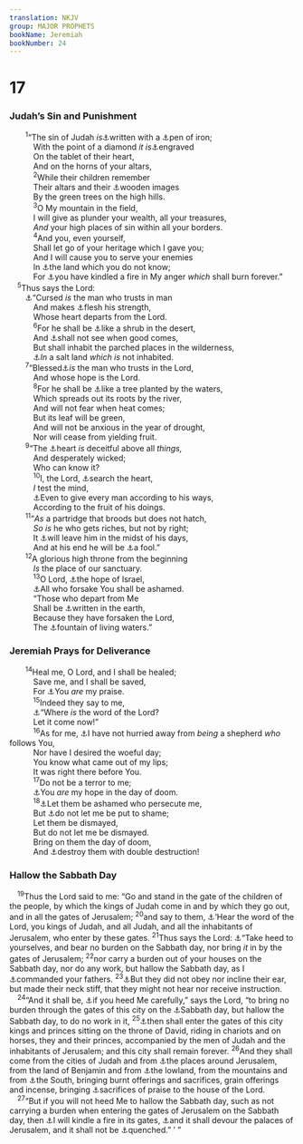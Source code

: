 ```yaml
---
translation: NKJV
group: MAJOR PROPHETS
bookName: Jeremiah 
bookNumber: 24
---
```


<div class="title"><h1>17</h1><h3>Judah’s Sin and Punishment</h3></div>
<span class="verse gie_17_1">  <sup>1</sup>“The sin of Judah <i>is</i><a data-toggle="tooltip" data-placement="bottom" title="Jer. 2:22">⚓</a>written with a <a data-toggle="tooltip" data-placement="bottom" title="Job 19:24">⚓</a>pen of iron;<br/>   With the point of a diamond <i>it</i> <i>is</i><a data-toggle="tooltip" data-placement="bottom" title="Prov. 3:3; 7:3; Is. 49:16; 2 Cor. 3:3">⚓</a>engraved<br/>   On the tablet of their heart,<br/>   And on the horns of your altars,<br/></span>
<span class="verse gie_17_2">   <sup>2</sup>While their children remember<br/>   Their altars and their <a data-toggle="tooltip" data-placement="bottom" title="Judg. 3:7">⚓</a>wooden images<br/>   By the green trees on the high hills.<br/></span>
<span class="verse gie_17_3">   <sup>3</sup>O My mountain in the field,<br/>   I will give as plunder your wealth, all your treasures,<br/>   <i>And</i> your high places of sin within all your borders.<br/></span>
<span class="verse gie_17_4">   <sup>4</sup>And you, even yourself,<br/>   Shall let go of your heritage which I gave you;<br/>   And I will cause you to serve your enemies<br/>   In <a data-toggle="tooltip" data-placement="bottom" title="Jer. 16:13">⚓</a>the land which you do not know;<br/>   For <a data-toggle="tooltip" data-placement="bottom" title="Is. 5:25; Jer. 15:14">⚓</a>you have kindled a fire in My anger <i>which</i> shall burn forever.”<br/></span>
<span class="verse gie_17_5"> <sup>5</sup>Thus says the Lord:<br/>  <a data-toggle="tooltip" data-placement="bottom" title="Ps. 146:3; Is. 30:1, 2; 31:1">⚓</a>“Cursed <i>is</i> the man who trusts in man<br/>   And makes <a data-toggle="tooltip" data-placement="bottom" title="Is. 31:3">⚓</a>flesh his strength,<br/>   Whose heart departs from the Lord.<br/></span>
<span class="verse gie_17_6">   <sup>6</sup>For he shall be <a data-toggle="tooltip" data-placement="bottom" title="Jer. 48:6">⚓</a>like a shrub in the desert,<br/>   And <a data-toggle="tooltip" data-placement="bottom" title="Job 20:17">⚓</a>shall not see when good comes,<br/>   But shall inhabit the parched places in the wilderness,<br/>   <a data-toggle="tooltip" data-placement="bottom" title="Deut. 29:23; Job 39:6">⚓</a><i>In</i> a salt land <i>which</i> <i>is</i> not inhabited.<br/></span>
<span class="verse gie_17_7">  <sup>7</sup>“Blessed<a data-toggle="tooltip" data-placement="bottom" title="Ps. 2:12; 34:8; 125:1; 146:5; Prov. 16:20; (Is. 30:18); Jer. 39:18">⚓</a><i>is</i> the man who trusts in the Lord,<br/>   And whose hope is the Lord.<br/></span>
<span class="verse gie_17_8">   <sup>8</sup>For he shall be <a data-toggle="tooltip" data-placement="bottom" title="Job 8:16; (Ps. 1:3; Ezek. 31:3–9)">⚓</a>like a tree planted by the waters,<br/>   Which spreads out its roots by the river,<br/>   And will not fear when heat comes;<br/>   But its leaf will be green,<br/>   And will not be anxious in the year of drought,<br/>   Nor will cease from yielding fruit.<br/></span>
<span class="verse gie_17_9">  <sup>9</sup>“The <a data-toggle="tooltip" data-placement="bottom" title="(Eccl. 9:3); Matt. 15:19; (Mark 7:21, 22)">⚓</a>heart <i>is</i> deceitful above all <i>things,</i><br/>   And desperately wicked;<br/>   Who can know it?<br/></span>
<span class="verse gie_17_10">   <sup>10</sup>I, the Lord, <a data-toggle="tooltip" data-placement="bottom" title="1 Sam. 16:7; 1 Chr. 28:9; Ps. 7:9; 139:23, 24; Prov. 17:3; Jer. 11:20; 20:12; Rom. 8:27; Rev. 2:23">⚓</a>search the heart,<br/>   <i>I</i> test the mind,<br/>   <a data-toggle="tooltip" data-placement="bottom" title="Ps. 62:12; Jer. 32:19; Rom. 2:6">⚓</a>Even to give every man according to his ways,<br/>   According to the fruit of his doings.<br/></span>
<span class="verse gie_17_11">  <sup>11</sup>“<i>As</i> a partridge that broods but does not hatch,<br/>   <i>So</i> <i>is</i> he who gets riches, but not by right;<br/>   It <a data-toggle="tooltip" data-placement="bottom" title="Ps. 55:23">⚓</a>will leave him in the midst of his days,<br/>   And at his end he will be <a data-toggle="tooltip" data-placement="bottom" title="Luke 12:20">⚓</a>a fool.”<br/></span>
<span class="verse gie_17_12">  <sup>12</sup>A glorious high throne from the beginning<br/>   <i>Is</i> the place of our sanctuary.<br/></span>
<span class="verse gie_17_13">   <sup>13</sup>O Lord, <a data-toggle="tooltip" data-placement="bottom" title="Jer. 14:8">⚓</a>the hope of Israel,<br/>   <a data-toggle="tooltip" data-placement="bottom" title="(Ps. 73:27; Is. 1:28)">⚓</a>All who forsake You shall be ashamed.<br/>   “Those who depart from Me<br/>   Shall be <a data-toggle="tooltip" data-placement="bottom" title="Luke 10:20">⚓</a>written in the earth,<br/>   Because they have forsaken the Lord,<br/>   The <a data-toggle="tooltip" data-placement="bottom" title="Jer. 2:13">⚓</a>fountain of living waters.”<br/></span>
<div class="title"><h3>Jeremiah Prays for Deliverance</h3></div>
<span class="verse gie_17_14">  <sup>14</sup>Heal me, O Lord, and I shall be healed;<br/>   Save me, and I shall be saved,<br/>   For <a data-toggle="tooltip" data-placement="bottom" title="Deut. 10:21; Ps. 109:1">⚓</a>You <i>are</i> my praise.<br/></span>
<span class="verse gie_17_15">   <sup>15</sup>Indeed they say to me,<br/>   <a data-toggle="tooltip" data-placement="bottom" title="Is. 5:19; Ezek. 12:22; 2 Pet. 3:4">⚓</a>“Where <i>is</i> the word of the Lord?<br/>   Let it come now!”<br/></span>
<span class="verse gie_17_16">   <sup>16</sup>As for me, <a data-toggle="tooltip" data-placement="bottom" title="Jer. 1:4–12">⚓</a>I have not hurried away from <i>being</i> a shepherd <i>who</i> follows You,<br/>   Nor have I desired the woeful day;<br/>   You know what came out of my lips;<br/>   It was right there before You.<br/></span>
<span class="verse gie_17_17">   <sup>17</sup>Do not be a terror to me;<br/>   <a data-toggle="tooltip" data-placement="bottom" title="Jer. 16:19; Nah. 1:7">⚓</a>You <i>are</i> my hope in the day of doom.<br/></span>
<span class="verse gie_17_18">   <sup>18</sup><a data-toggle="tooltip" data-placement="bottom" title="Ps. 35:4; 70:2; Jer. 15:10; 18:18">⚓</a>Let them be ashamed who persecute me,<br/>   But <a data-toggle="tooltip" data-placement="bottom" title="Ps. 25:2">⚓</a>do not let me be put to shame;<br/>   Let them be dismayed,<br/>   But do not let me be dismayed.<br/>   Bring on them the day of doom,<br/>   And <a data-toggle="tooltip" data-placement="bottom" title="Jer. 11:20">⚓</a>destroy them with double destruction!<br/></span>
<div class="title"><h3>Hallow the Sabbath Day</h3></div>
<span class="verse gie_17_19"> <sup>19</sup>Thus the Lord said to me: “Go and stand in the gate of the children of the people, by which the kings of Judah come in and by which they go out, and in all the gates of Jerusalem; </span>
<span class="verse gie_17_20"><sup>20</sup>and say to them, <a data-toggle="tooltip" data-placement="bottom" title="Ps. 49:1, 2; Jer. 19:3, 4">⚓</a>‘Hear the word of the Lord, you kings of Judah, and all Judah, and all the inhabitants of Jerusalem, who enter by these gates. </span>
<span class="verse gie_17_21"><sup>21</sup>Thus says the Lord: <a data-toggle="tooltip" data-placement="bottom" title="Num. 15:32; Neh. 13:19; (John 5:9–12, 17; 7:22–24)">⚓</a>“Take heed to yourselves, and bear no burden on the Sabbath day, nor bring <i>it</i> in by the gates of Jerusalem; </span>
<span class="verse gie_17_22"><sup>22</sup>nor carry a burden out of your houses on the Sabbath day, nor do any work, but hallow the Sabbath day, as I <a data-toggle="tooltip" data-placement="bottom" title="Ex. 20:8; 31:13; Ezek. 20:12">⚓</a>commanded your fathers. </span>
<span class="verse gie_17_23"><sup>23</sup><a data-toggle="tooltip" data-placement="bottom" title="Jer. 7:24, 26">⚓</a>But they did not obey nor incline their ear, but made their neck stiff, that they might not hear nor receive instruction.<br/></span>
<span class="verse gie_17_24"> <sup>24</sup>“And it shall be, <a data-toggle="tooltip" data-placement="bottom" title="Jer. 11:4; 26:3">⚓</a>if you heed Me carefully,” says the Lord, “to bring no burden through the gates of this city on the <a data-toggle="tooltip" data-placement="bottom" title="Ex. 16:23–30; 20:8–10; Num. 15:32–36; Deut. 5:12–14; Neh. 13:15; (Is. 58:13)">⚓</a>Sabbath day, but hallow the Sabbath day, to do no work in it, </span>
<span class="verse gie_17_25"><sup>25</sup><a data-toggle="tooltip" data-placement="bottom" title="Jer. 22:4">⚓</a>then shall enter the gates of this city kings and princes sitting on the throne of David, riding in chariots and on horses, they and their princes, accompanied by the men of Judah and the inhabitants of Jerusalem; and this city shall remain forever. </span>
<span class="verse gie_17_26"><sup>26</sup>And they shall come from the cities of Judah and from <a data-toggle="tooltip" data-placement="bottom" title="Jer. 33:13">⚓</a>the places around Jerusalem, from the land of Benjamin and from <a data-toggle="tooltip" data-placement="bottom" title="Zech. 7:7">⚓</a>the lowland, from the mountains and from <a data-toggle="tooltip" data-placement="bottom" title="Judg. 1:9">⚓</a>the South, bringing burnt offerings and sacrifices, grain offerings and incense, bringing <a data-toggle="tooltip" data-placement="bottom" title="Ps. 107:22; 116:17; Jer. 33:11">⚓</a>sacrifices of praise to the house of the Lord.<br/></span>
<span class="verse gie_17_27"> <sup>27</sup>“But if you will not heed Me to hallow the Sabbath day, such as not carrying a burden when entering the gates of Jerusalem on the Sabbath day, then <a data-toggle="tooltip" data-placement="bottom" title="Jer. 21:14; Lam. 4:11; Amos 1:4, 7, 10, 12">⚓</a>I will kindle a fire in its gates, <a data-toggle="tooltip" data-placement="bottom" title="2 Kin. 25:9; 2 Chr. 36:19; Jer. 39:8; 52:13; Amos 2:5">⚓</a>and it shall devour the palaces of Jerusalem, and it shall not be <a data-toggle="tooltip" data-placement="bottom" title="Jer. 7:20; Ezek. 20:47">⚓</a>quenched.” ’ ”<br/></span>
